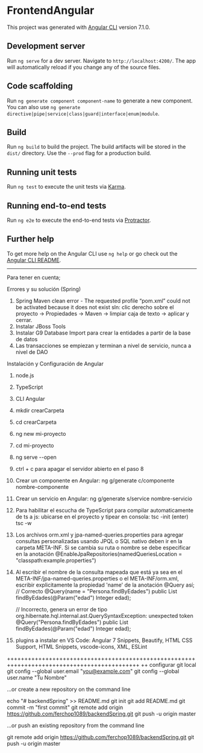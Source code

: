 # FrontendAngular

This project was generated with [Angular CLI](https://github.com/angular/angular-cli) version 7.1.0.

## Development server

Run `ng serve` for a dev server. Navigate to `http://localhost:4200/`. The app will automatically reload if you change any of the source files.

## Code scaffolding

Run `ng generate component component-name` to generate a new component. You can also use `ng generate directive|pipe|service|class|guard|interface|enum|module`.

## Build

Run `ng build` to build the project. The build artifacts will be stored in the `dist/` directory. Use the `--prod` flag for a production build.

## Running unit tests

Run `ng test` to execute the unit tests via [Karma](https://karma-runner.github.io).

## Running end-to-end tests

Run `ng e2e` to execute the end-to-end tests via [Protractor](http://www.protractortest.org/).

## Further help

To get more help on the Angular CLI use `ng help` or go check out the [Angular CLI README](https://github.com/angular/angular-cli/blob/master/README.md).

***************************************************************************************************************
Para tener en cuenta;

Errores y su solución (Spring)

1. Spring Maven clean error - The requested profile “pom.xml” could not be activated because it does not exist
	sln: clic derecho sobre el proyecto -> Propiedades -> Maven -> limpiar caja de texto -> aplicar y cerrar.
2. Instalar JBoss Tools
3. Instalar G9 Database Import para crear la entidades a partir de la base de datos
3. Las transacciones se empiezan y terminan a nivel de servicio, nunca a nivel de DAO

Instalación y Configuración de Angular

1. node.js
2. TypeScript
3. CLI Angular
4. mkdir crearCarpeta
5. cd crearCarpeta
6. ng new mi-proyecto
7. cd mi-proyecto
8. ng serve --open
9. ctrl + c para apagar el servidor abierto en el paso 8
10. Crear un componente en Angular: ng g/generate c/componente nombre-componente
11. Crear un servicio en Angular: ng g/generate s/service nombre-servicio
12. Para habilitar el escucha de TypeScript para compilar automaticamente de ts a js:
	ubicarse en el proyecto y tipear en consola: 
		tsc -init (enter)
		tsc -w

13. Los archivos orm.xml y jpa-named-queries.properties para agregar consultas personalizadas usando JPQL o SQL nativo deben ir en la carpeta META-INF. Si se cambia su ruta o nombre se debe especificar en la anotación @EnableJpaRepositories(namedQueriesLocation = "classpath:example.properties")
14. Al escribir el nombre de la consulta mapeada que está ya sea en el META-INF/jpa-named-queries.properties o el META-INF/orm.xml, escribir explicitamente la propiedad 'name' de la anotación @Query así;	
	// Correcto
	@Query(name = "Persona.findByEdades")
	public List<Persona> findByEdades(@Param("edad") Integer edad);

	// Incorrecto, genera un error de tipo org.hibernate.hql.internal.ast.QuerySyntaxException: unexpected token
	@Query("Persona.findByEdades")
	public List<Persona> findByEdades(@Param("edad") Integer edad);

15. plugins a instalar en VS Code: Angular 7 Snippets, Beautify, HTML CSS Support, HTML Snippets, vscode-icons, XML, ESLint

++++++++++++++++++++++++++++++++++++++++++++++++++++++++++++++++++++++++++++++++++++++++++++
++ configurar git local
  git config --global user.email "you@example.com"
  git config --global user.name "Tu Nombre"


  …or create a new repository on the command line

echo "# backendSpring" >> README.md
git init
git add README.md
git commit -m "first commit"
git remote add origin https://github.com/ferchop1089/backendSpring.git
git push -u origin master

…or push an existing repository from the command line

git remote add origin https://github.com/ferchop1089/backendSpring.git
git push -u origin master
